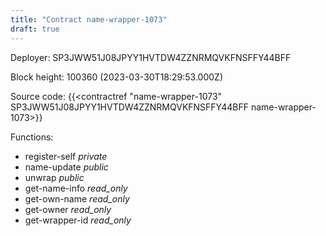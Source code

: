 ```yaml
---
title: "Contract name-wrapper-1073"
draft: true
---
```

Deployer: SP3JWW51J08JPYY1HVTDW4ZZNRMQVKFNSFFY44BFF


 



Block height: 100360 (2023-03-30T18:29:53.000Z)

Source code: {{<contractref "name-wrapper-1073" SP3JWW51J08JPYY1HVTDW4ZZNRMQVKFNSFFY44BFF name-wrapper-1073>}}

Functions:

* register-self _private_
* name-update _public_
* unwrap _public_
* get-name-info _read_only_
* get-own-name _read_only_
* get-owner _read_only_
* get-wrapper-id _read_only_
